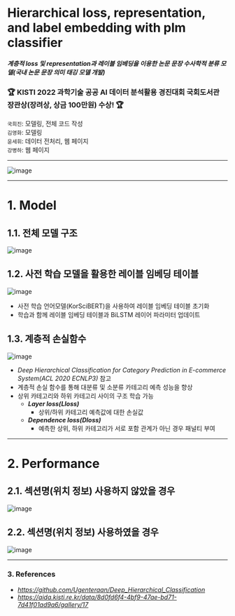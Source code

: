 # Hierarchical loss, representation, and label embedding with plm classifier
#### *계층적 loss 및 representation과 레이블 임베딩을 이용한 논문 문장 수사학적 분류 모델(국내 논문 문장 의미 태깅 모델 개발)*
### 🏆 KISTI 2022 과학기술 공공 AI 데이터 분석활용 경진대회 국회도서관 장관상(장려상, 상금 100만원) 수상! 🏆
`국희진`: 모델링, 전체 코드 작성    
`김영화`: 모델링    
`윤세휘`: 데이터 전처리, 웹 페이지    
`강병하`: 웹 페이지
***
![image](https://user-images.githubusercontent.com/74829786/205135412-19c68cd9-c875-44d2-9342-f15309c99122.png)

***
# 1. Model
## 1.1. 전체 모델 구조
![image](https://user-images.githubusercontent.com/74829786/205135649-a260ec96-5af1-4693-b035-2e89e0c35985.png)

## 1.2. 사전 학습 모델을 활용한 레이블 임베딩 테이블
![image](https://user-images.githubusercontent.com/74829786/205135787-ae5efe44-b467-4504-a194-bc1702f4e38a.png)
* 사전 학습 언어모델(KorSciBERT)을 사용하여 레이블 임베딩 테이블 초기화
* 학습과 함께 레이블 임베딩 테이블과 BiLSTM 레이어 파라미터 업데이트

## 1.3. 계층적 손실함수
![image](https://user-images.githubusercontent.com/74829786/205136401-83b8abfb-ebf1-4ef2-8391-12a4e82f2f74.png)
* *Deep Hierarchical Classification for Category Prediction in E-commerce System(ACL 2020 ECNLP3)* 참고
* 계층적 손실 함수를 통해 대분류 및 소분류 카테고리 예측 성능을 향상
* 상위 카테고리와 하위 카테고리 사이의 구조 학습 가능
  * ***Layer loss(Lloss)***
    * 상위/하위 카테고리 예측값에 대한 손실값
  * ***Dependence loss(Dloss)***
    * 예측한 상위, 하위 카테고리가 서로 포함 관계가 아닌 경우 패널티 부여
    
***
# 2. Performance
## 2.1. 섹션명(위치 정보) 사용하지 않았을 경우
![image](https://user-images.githubusercontent.com/74829786/205137099-03c05972-3a6f-4738-b46d-be96a743f700.png)

## 2.2. 섹션명(위치 정보) 사용하였을 경우
![image](https://user-images.githubusercontent.com/74829786/205137268-d09a25a1-5d14-4a12-b8de-e0d5fe699030.png)

***
### 3. References
* *https://github.com/Ugenteraan/Deep_Hierarchical_Classification*
* *https://aida.kisti.re.kr/data/8d0fd6f4-4bf9-47ae-bd71-7d41f01ad9a6/gallery/17*
